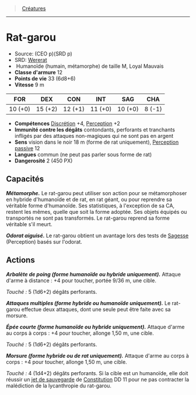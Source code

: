 ﻿---
!MonsterItem
Family: MonsterHD
Type: Humanoïde (humain, métamorphe)
Size: M
Alignment: Loyal Mauvais
ArmorClass: 12
HitPoints: 33 (6d8+6)
Speed: 9 m
Strength: 10 (+0)
Dexterity: 15 (+2)
Constitution: 12 (+1)
Intelligence: 11 (+0)
Wisdom: 10 (+0)
Charisma: ' 8 (-1)'
Skills: '[Discrétion](hd_abilities_dexterity_discretion.md) +4, [Perception](hd_abilities_wisdom_perception.md) +2'
DamageImmunities: contondants, perforants et tranchants infligés par des attaques non-magiques qui ne sont pas en argent
Senses: vision dans le noir 18 m (forme de rat uniquement), [Perception passive](hd_abilities_dexterity_perception_passive.md) 12
Languages: commun (ne peut pas parler sous forme de rat)
Challenge: 2 (450 PX)
Id: monsters_hd.md#rat-garou
ParentLink: monsters_hd.md#créatures
Name: Rat-garou
ParentName: Créatures
NameLevel: 1
AltName: '[Wererat](srd_monsters_wererat.md)'
Source: (CEO p)(SRD p)
Attributes: {}
AttributesDictionary: >+
  {}

---
> [Créatures](hd_monsters.md)

---

# Rat-garou

- Source: (CEO p)(SRD p)
- SRD: [Wererat](srd_monsters_wererat.md)
-  Humanoïde (humain, métamorphe) de taille M, Loyal Mauvais
- **Classe d'armure** 12
- **Points de vie** 33 (6d8+6)
- **Vitesse** 9 m

|FOR|DEX|CON|INT|SAG|CHA|
|---|---|---|---|---|---|
|10 (+0)|15 (+2)|12 (+1)|11 (+0)|10 (+0)| 8 (-1)|

- **Compétences** [Discrétion](hd_abilities_dexterity_discretion.md) +4, [Perception](hd_abilities_wisdom_perception.md) +2
- **Immunité contre les dégâts** contondants, perforants et tranchants infligés par des attaques non-magiques qui ne sont pas en argent
- **Sens** vision dans le noir 18 m (forme de rat uniquement), [Perception passive](hd_abilities_dexterity_perception_passive.md) 12
- **Langues** commun (ne peut pas parler sous forme de rat)
- **Dangerosité** 2 (450 PX)

## Capacités

**_Métamorphe._** Le rat-garou peut utiliser son action pour se métamorphoser en hybride d'humanoïde et de rat, en rat géant, ou pour reprendre sa véritable forme d'humanoïde. Ses statistiques, à l'exception de sa CA, restent les mêmes, quelle que soit la forme adoptée. Ses objets équipés ou transportés ne sont pas transformés. Le rat-garou reprend sa forme véritable s'il meurt.

**_Odorat aiguisé._** Le rat-garou obtient un avantage lors des tests de [Sagesse](hd_abilities_wisdom.md) (Perception) basés sur l'odorat.

## Actions

**_Arbalète de poing (forme humanoïde ou hybride uniquement)._** Attaque d'arme à distance : +4 pour toucher, portée 9/36 m, une cible.

_Touché :_ 5 (1d6+2) dégâts perforants.

**_Attaques multiples (forme hybride ou humanoïde uniquement)._** Le rat-garou effectue deux attaques, dont une seule peut être faite avec sa morsure.

**_Épée courte (forme humanoïde ou hybride uniquement)._** Attaque d'arme au corps à corps : +4 pour toucher, allonge 1,50 m, une cible.

_Touché :_ 5 (1d6+2) dégâts perforants.

**_Morsure (forme hybride ou de rat uniquement)._** Attaque d'arme au corps à corps : +4 pour toucher, allonge 1,50 m, une cible.

_Touché :_ 4 (1d4+2) dégâts perforants. Si la cible est un humanoïde, elle doit réussir un [jet de sauvegarde](hd_abilities_jets_de_sauvegarde.md) de [Constitution](hd_abilities_constitution.md) DD 11 pour ne pas contracter la malédiction de la lycanthropie du rat-garou.

